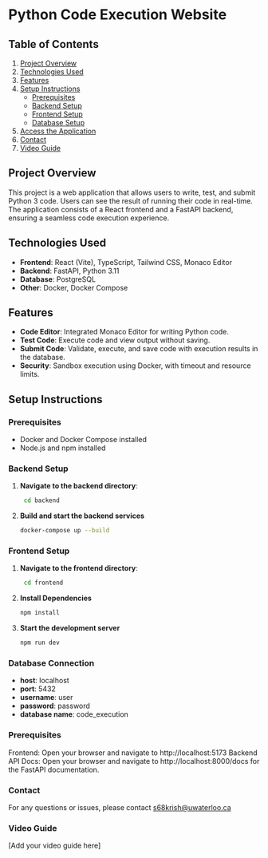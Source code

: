 # Python Code Execution Website

## Table of Contents

1. [Project Overview](#project-overview)
2. [Technologies Used](#technologies-used)
3. [Features](#features)
4. [Setup Instructions](#setup-instructions)
   - [Prerequisites](#prerequisites)
   - [Backend Setup](#backend-setup)
   - [Frontend Setup](#frontend-setup)
   - [Database Setup](#database-setup)
5. [Access the Application](#access-the-application)
6. [Contact](#contact)
7. [Video Guide](#video-guide)

## Project Overview

This project is a web application that allows users to write, test, and submit Python 3 code. Users can see the result of running their code in real-time. The application consists of a React frontend and a FastAPI backend, ensuring a seamless code execution experience.

## Technologies Used

- **Frontend**: React (Vite), TypeScript, Tailwind CSS, Monaco Editor
- **Backend**: FastAPI, Python 3.11
- **Database**: PostgreSQL
- **Other**: Docker, Docker Compose

## Features

- **Code Editor**: Integrated Monaco Editor for writing Python code.
- **Test Code**: Execute code and view output without saving.
- **Submit Code**: Validate, execute, and save code with execution results in the database.
- **Security**: Sandbox execution using Docker, with timeout and resource limits.

## Setup Instructions

### Prerequisites

- Docker and Docker Compose installed
- Node.js and npm installed

### Backend Setup

1. **Navigate to the backend directory**:
   ```sh
    cd backend
   ```
2. **Build and start the backend services**
    ```sh 
    docker-compose up --build
    ```

### Frontend Setup

1. **Navigate to the frontend directory**:
   ```sh
    cd frontend
   ```
2. **Install Dependencies**
    ```sh 
    npm install
    ```
3. **Start the development server**
    ```sh 
    npm run dev
    ```

### Database Connection

- **host**: localhost
- **port**: 5432
- **username**: user
- **password**: password
- **database name**: code_execution

### Prerequisites

Frontend: Open your browser and navigate to http://localhost:5173
Backend API Docs: Open your browser and navigate to http://localhost:8000/docs for the FastAPI documentation.

### Contact
For any questions or issues, please contact s68krish@uwaterloo.ca

### Video Guide
[Add your video guide here]